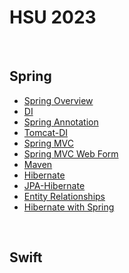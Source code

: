 # **HSU 2023**
<br>

## **Spring**

- [Spring Overview](https://github.com/geniusYoo/TIL/blob/main/iOS/July%2014%2C%202022.md)
- [DI](https://github.com/geniusYoo/TIL/blob/main/iOS/July%2018%2C%202022.md)
- [Spring Annotation](https://github.com/geniusYoo/TIL/blob/main/iOS/July%2019%2C%202022.md)
- [Tomcat-DI](https://github.com/geniusYoo/TIL/blob/main/iOS/July%2021%2C%202022.md)
- [Spring MVC](https://github.com/geniusYoo/TIL/blob/main/iOS/July%2024%2C%202022.md)
- [Spring MVC Web Form](https://github.com/geniusYoo/TIL/blob/main/iOS/July%2030%2C%202022.md)
- [Maven](https://github.com/geniusYoo/TIL/blob/main/iOS/August%202%2C%202022.md)
- [Hibernate](https://github.com/geniusYoo/TIL/blob/main/iOS/July%2021%2C%202022.md)
- [JPA-Hibernate](https://github.com/geniusYoo/TIL/blob/main/iOS/July%2024%2C%202022.md)
- [Entity Relationships](https://github.com/geniusYoo/TIL/blob/main/iOS/July%2030%2C%202022.md)
- [Hibernate with Spring](https://github.com/geniusYoo/TIL/blob/main/iOS/August%202%2C%202022.md)

<br>

## **Swift**

<br>


